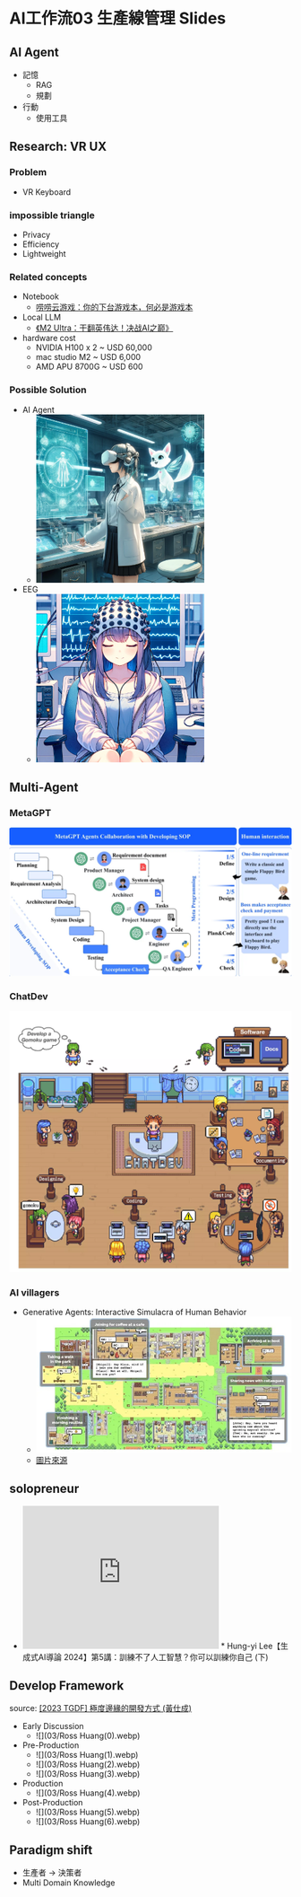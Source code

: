 # AI工作流03 生產線管理 Slides

<div class="slide">

## AI Agent
* 記憶
  * RAG
  * 規劃
* 行動
  * 使用工具

</div>

<div class="slide">

## Research: VR UX

### Problem
* VR Keyboard

### impossible triangle
* Privacy
* Efficiency
* Lightweight

### Related concepts
* Notebook
  * [唠唠云游戏：你的下台游戏本，何必是游戏本](https://www.youtube.com/watch?v=qH8AVOz5Gdg)
* Local LLM
  * [《M2 Ultra：干翻英伟达！决战AI之巅》](https://www.youtube.com/watch?v=UsfmqTb2NVY)
* hardware cost
  * NVIDIA H100 x 2 ~ USD 60,000
  * mac studio M2 ~ USD 6,000
  * AMD APU 8700G ~ USD 600

### Possible Solution
* AI Agent
  * <img src="./04/VR.webp" height="300">
* EEG
  * <img src="./04/EEG.webp" height="300">

</div>

<div class="slide">

## Multi-Agent

### MetaGPT 
![](03/MetaGPT.webp)

### ChatDev
![](03/ChatDev.webp)

### AI villagers
* Generative Agents: Interactive Simulacra of Human Behavior
  * ![](03/multi-AI.webp)
  * [圖片來源](https://pub.aimind.so/generative-agents-interactive-simulacra-of-human-behavior-ec15fbb50543)

</div>


<div class="slide">

## solopreneur
* <iframe width="350" height="255" src="https://www.youtube.com/embed/UADDTfgeZdE" title="YouTube video player" frameborder="0" ></iframe>  
  * Hung-yi Lee【生成式AI導論 2024】第5講：訓練不了人工智慧？你可以訓練你自己 (下) 

</div>


<div class="slide">

## Develop Framework
source: [[2023 TGDF] 極度邊緣的開發方式 (黃仕成)](https://www.youtube.com/watch?v=yV0aYkDtqp8)
* Early Discussion
  * ![](03/Ross Huang(0).webp)
* Pre-Production
  * ![](03/Ross Huang(1).webp)
  * ![](03/Ross Huang(2).webp)
  * ![](03/Ross Huang(3).webp)
* Production
  * ![](03/Ross Huang(4).webp)
* Post-Production
  * ![](03/Ross Huang(5).webp)
  * ![](03/Ross Huang(6).webp)

</div>

<div class="slide">

## Paradigm shift
* 生產者 → 決策者
* Multi Domain Knowledge

</div>

